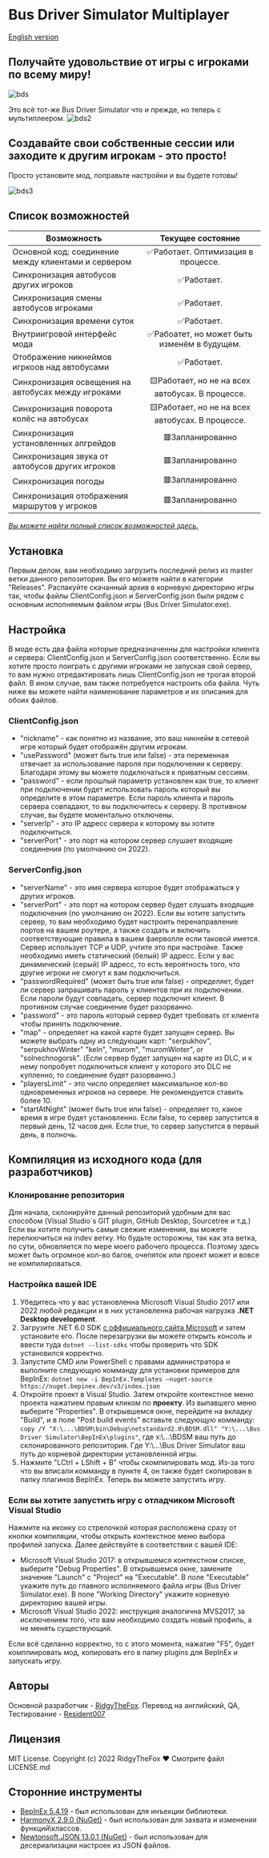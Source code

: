# Bus Driver Simulator Multiplayer
[English version](README_RUS.md)

## Получайте удовольствие от игры с игроками по всему миру!
![bds](https://i.imgur.com/fP6gvsm.jpg)


Это всё тот-же Bus Driver Simulator что и прежде, но теперь с мультиплеером.
![bds2](https://i.imgur.com/H4Z0Z8X.png)

## Создавайте свои собственные сессии или заходите к другим игрокам - это просто!
Просто установите мод, поправьте настройки и вы будете готовы!

![bds3](https://i.imgur.com/TD835bs.png)


## Список возможностей
| Возможность   | Текущее состояние  |
| ------------- |:------------------:|
|Основной код: соединение между клиентами и сервером|✅Работает. Оптимизация в процессе.|
|Синхронизация автобусов других игроков|✅Работает.|
|Синхронизация смены автобусов игроками|✅Работает.|
|Синхронизация времени суток|✅Работает.|
|Внутриигровой интерфейс мода|✅Рабоатет, но может быть изменём в будущем.|
|Отображение никнеймов игркоов над автобусами|✅Работает.|
|Синхронизация освещения на автобусах между игроками|🟨Работает, но не на всех автобусах. В процессе.|
|Синхронизация поворота колёс на автобусах|🟨Работает, но не на всех автобусах. В процессе.|
|Синхронизация установленных апгрейдов|🟥Запланированно|
|Синхронизация звука от автобусов других игроков|🟥Запланированно|
|Синхронизация погоды|🟥Запланированно|
|Синхронизация отображения маршрутов у игроков|🟥Запланированно|

[*Вы можете найти полный список возможностей здесь.*](FEATURES_STATUS.md)

## Установка
Первым делом, вам необходимо загрузить последний релиз из master ветки данного репозитория. Вы его можете найти в категории "Releases". Распакуйте скачанный архив в корневую директорию игры так, чтобы файлы ClientConfig.json и ServerConfig.json были рядом с основным исполняемым файлом игры (Bus Driver Simulator.exe).

## Настройка
В моде есть два файла которые предназначенны для настройки клиента и сервера: ClientConfig.json и ServerConfig.json соответственно. Если вы хотите просто поиграть с другими игроками не запуская свой сервер, то вам нужно отредактировать лишь ClientConfig.json не трогая второй файл. В ином случае, вам также потребуется настроить оба файла. Чуть ниже вы можете найти наименование параметров и их описания для обоих файлов.
### ClientConfig.json
* "nickname" - как понятно из название, это ваш никнейм в сетевой игре который будет отображён другим игрокам.
* "usePassword" (может быть true или false) - эта переменная отвечает за использование пароля при подключении к серверу. Благодаря этому вы можете подключаться к приватным сессиям.
* "password" - если прошлый параметр установлен как true, то клиент при подключении будет использовать пароль который вы определите в этом параметре. Если пароль клиента и пароль сервера совпадают, то вы подключитесь к серверу. В противном случае, вы будете моментально отключены.
* "serverIp" - это IP адресс сервера к которому вы хотите подключиться.
* "serverPort" - это порт на котором сервер слушает входящие соединения (по умолчанию он 2022).

### ServerConfig.json
* "serverName" - это имя сервера которое будет отображаться у других игроков.
* "serverPort" - это порт на котором сервер будет слушать входящие подключения (по умолчанию он 2022). Если вы хотите запустить сервер, то вам необходимо будет настроить перенаправление портов на вашем роутере, а также создать и включить соответствующие правила в вашем фаерволле если таковой имется. Сервер использует TCP и UDP, учтите это при настройке. Также необходимо иметь статический (белый) IP адресс. Если у вас динамический (серый) IP адресс, то есть вероятность того, что другие игроки не смогут к вам подключиться.
* "passwordRequired" (может быть true или false) - определяет, будет ли сервер запрашивать пароль у клиентов при их подключении. Если пароли будут совпадать, сервер подключит клиент. В противном случае соединение будет разорванно.
* "password" - это пароль который сервер будет требовать от клиента чтобы принять подключение. 
* "map" - определяет на какой карте будет запущен сервер. Вы можете выбрать одну из следующих карт: "serpukhov", "serpukhovWinter" "keln", "murom", "muromWinter", or "solnechnogorsk". (Если сервер будет запущен на карте из DLC, и к нему попробует подключиться клиент у которого это DLC не купленно, то соединение будет разорванно.)
* "playersLimit" - это число определяет максимальное кол-во одновременных игроков на сервере. Не рекомендуется ставить более 10.
* "startAtNight" (может быть true или false) - определяет то, какое время в игре будет установленно. Если false, то сервер запустится в первый день, 12 часов дня. Если true, то сервер запустится в первый день, в полночь.

## Компиляция из исходного кода (для разработчиков)
### Клонирование репозитория
Для начала, склонируйте данный репозиторий удобным для вас способом (Visual Studio`s GIT plugin, GitHub Desktop, Sourcetree и т.д.)  Если вы хотите получить самые свежие изменения, вы можете перелкючиться на indev ветку. Но будьте осторожны, так как эта ветка, по сути, обновляется по мере моего рабочего процесса. Поэтому здесь может быть огромное кол-во багов, очепяток или проект может и вовсе не компилироваться.
### Настройка вашей IDE
1. Убедитесь что у вас установленна Microsoft Visual Studio 2017 или 2022 любой редакции и в них установленна рабочая нагрузка **.NET Desktop development**.
2. Загрузите .NET 6.0 SDK [с оффициального сайта Microsoft](https://dotnet.microsoft.com/en-us/download) и затем установите его. После перезагрузки вы можете открыть консоль и ввести туда ``dotnet --list-sdks`` чтобы проверить что SDK установился корректно.
3. Запустите CMD или PowerShell с правами администратора и выполните следующую комманду для установки примеров для BepInEx:
``dotnet new -i BepInEx.Templates —nuget-source https://nuget.bepinex.dev/v3/index.json``
4. Откройте проект в Visual Studio. Затем откройте контекстное меню проекта нажатием правым кликом по **проекту**. Из выпавшего меню выберите "Properties". В открывшемся окне, перейдите на вкладку "Build", и в поле "Post build events" вставьте следующую комманду:
``copy /Y "X:\...\BDSM\bin\Debug\netstandard2.0\BDSM.dll" "Y:\...\Bus Driver Simulator\BepInEx\plugins"``,
где x:\\...\BDSM ваш путь до склонированного репозитория. Где Y:\\...\Bus Driver Simulator ваш путь до корневой директории установленной игры.
5. Нажмите "LCtrl + LShift + B" чтобы скомпилировать мод. Из-за того что вы вписали комманду в пункте 4, он также будет скопирован в папку плагинов BepInEx. Теперь вы можете запустить игру.
### Если вы хотите запустить игру с отладчиком Microsoft Visual Studio
Нажмите на иконку со стрелочкой которая расположена сразу от кнопки компиляции, чтобы открыть контекстное меню выбора профилей запуска. Далее действуйте в соответствии с вашей IDE:
* Microsoft Visual Studio 2017: в открывшемся контекстном списке, выберите "Debug Properties". В открывшемся окне, замените значение "Launch" с "Project" на "Executable". В поле "Executable" укажите путь до главного исполняемого файла игры (Bus Driver Simulator.exe). В поле "Working Directory" укажите корневую директорию вашей игры.
* Microsoft Visual Studio 2022: инструкция аналогична MVS2017, за исключением того, что вам необходимо создать новый профиль, а не менять существующий.

Если всё сделанно корректно, то с этого момента, нажатие "F5", будет комплиировать мод, копировать его в папку plugins для BepInEx и запускать игру.

## Авторы
Основной разработчик - [RidgyTheFox](https://github.com/RidgyTheFox).
Перевод на английский, QA, Тестирование - [Resident007](https://github.com/Resident007)

## Лицензия
MIT License.
Copyright (c) 2022 RidgyTheFox ♥
Смотрите файл LICENSE.md	

## Сторонние инструменты
* [BepInEx 5.4.19](https://github.com/BepInEx/BepInEx) - был использован для инъекции библиотеки.
* [HarmonyX 2.9.0 (NuGet)](https://github.com/BepInEx/HarmonyX) - был использован для захвата и изменения функций\классов.
* [Newtonsoft.JSON 13.0.1 (NuGet)](https://www.newtonsoft.com/json) - был использован для десериализации настроек из JSON файлов.